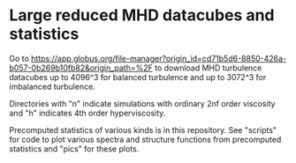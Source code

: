 # Large reduced MHD datacubes and statistics

Go to https://app.globus.org/file-manager?origin_id=cd71b5d6-8850-426a-b057-0b269b10fb82&origin_path=%2F
to download MHD turbulence datacubes up to 4096^3 for balanced turbulence and up to 3072^3 for imbalanced turbulence.

Directories with "n" indicate simulations with ordinary 2nf order viscosity and "h" indicates 4th order hyperviscosity.

Precomputed statistics of various kinds is in this repository. See "scripts" for code to plot various spectra and structure functions from precomputed statistics and "pics" for these plots.
